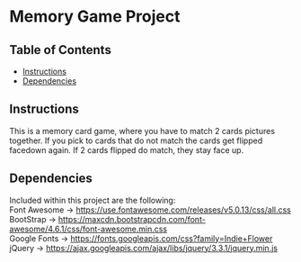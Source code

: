 # Memory Game Project

## Table of Contents

* [Instructions](#instructions)
* [Dependencies](#dependencies)

## Instructions

This is a memory card game, where you have to match 2 cards pictures together. If you pick to cards that do not match the cards get flipped facedown again. If 2 cards flipped do match, they stay face up.

## Dependencies

Included within this project are the following: <br>
Font Awesome -> https://use.fontawesome.com/releases/v5.0.13/css/all.css <br>
BootStrap -> https://maxcdn.bootstrapcdn.com/font-awesome/4.6.1/css/font-awesome.min.css <br>
Google Fonts -> https://fonts.googleapis.com/css?family=Indie+Flower <br>
jQuery -> https://ajax.googleapis.com/ajax/libs/jquery/3.3.1/jquery.min.js
